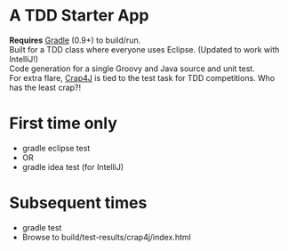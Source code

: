 A TDD Starter App
======
**Requires** [Gradle][gradle] (0.9+) to build/run.   
Built for a TDD class where everyone uses Eclipse. (Updated to work with IntelliJ!)   
Code generation for a single Groovy and Java source and unit test.   
For extra flare, [Crap4J][crap4j] is tied to the test task for TDD competitions. Who has the least crap?!   

First time only
===
 * gradle eclipse test
 * OR
 * gradle idea test   (for IntelliJ)   
 
Subsequent times
===
 * gradle test 
 * Browse to build/test-results/crap4j/index.html
 
[gradle]:http://gradle.org/
[crap4j]:http://www.crap4j.org/ 